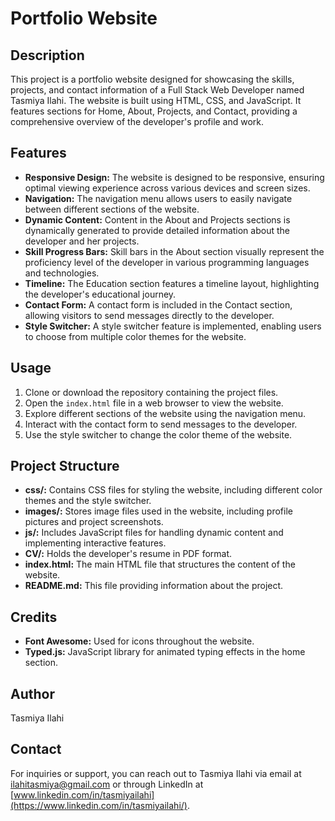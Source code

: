 # Portfolio Website

## Description
This project is a portfolio website designed for showcasing the skills, projects, and contact information of a Full Stack Web Developer named Tasmiya Ilahi. The website is built using HTML, CSS, and JavaScript. It features sections for Home, About, Projects, and Contact, providing a comprehensive overview of the developer's profile and work.

## Features
- **Responsive Design:** The website is designed to be responsive, ensuring optimal viewing experience across various devices and screen sizes.
- **Navigation:** The navigation menu allows users to easily navigate between different sections of the website.
- **Dynamic Content:** Content in the About and Projects sections is dynamically generated to provide detailed information about the developer and her projects.
- **Skill Progress Bars:** Skill bars in the About section visually represent the proficiency level of the developer in various programming languages and technologies.
- **Timeline:** The Education section features a timeline layout, highlighting the developer's educational journey.
- **Contact Form:** A contact form is included in the Contact section, allowing visitors to send messages directly to the developer.
- **Style Switcher:** A style switcher feature is implemented, enabling users to choose from multiple color themes for the website.

## Usage
1. Clone or download the repository containing the project files.
2. Open the `index.html` file in a web browser to view the website.
3. Explore different sections of the website using the navigation menu.
4. Interact with the contact form to send messages to the developer.
5. Use the style switcher to change the color theme of the website.

## Project Structure
- **css/:** Contains CSS files for styling the website, including different color themes and the style switcher.
- **images/:** Stores image files used in the website, including profile pictures and project screenshots.
- **js/:** Includes JavaScript files for handling dynamic content and implementing interactive features.
- **CV/:** Holds the developer's resume in PDF format.
- **index.html:** The main HTML file that structures the content of the website.
- **README.md:** This file providing information about the project.

## Credits
- **Font Awesome:** Used for icons throughout the website.
- **Typed.js:** JavaScript library for animated typing effects in the home section.

## Author
Tasmiya Ilahi

## Contact
For inquiries or support, you can reach out to Tasmiya Ilahi via email at ilahitasmiya@gmail.com or through LinkedIn at [www.linkedin.com/in/tasmiyailahi](https://www.linkedin.com/in/tasmiyailahi/).
